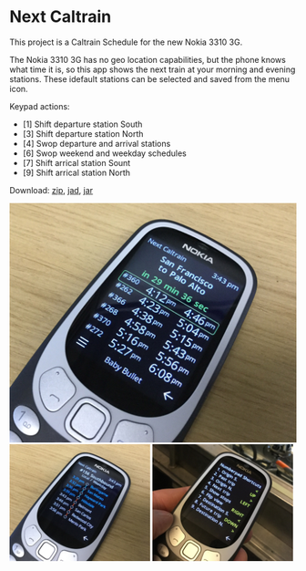 # Next Caltrain

This project is a Caltrain Schedule for the new Nokia 3310 3G.

The Nokia 3310 3G has no geo location capabilities, but the phone knows what time it is, so this app shows the next train at your morning and evening stations. These idefault stations can be selected and saved from the menu icon.

Keypad actions:
* [1] Shift departure station South
* [3] Shift departure station North
* [4] Swop departure and arrival stations
* [6] Swop weekend and weekday schedules
* [7] Shift arrical station Sount
* [9] Shift arrical station North

Download: [zip](https://github.com/woodie/Caltrain-Schedule-MIDlet/raw/master/dist/NextCaltrain.zip),
[jad](https://raw.githubusercontent.com/woodie/Caltrain-Schedule-MIDlet/master/dist/NextCaltrain.jad),
[jar](https://raw.githubusercontent.com/woodie/Caltrain-Schedule-MIDlet/master/dist/NextCaltrain.jar)

![alt text](https://raw.githubusercontent.com/woodie/Caltrain-Schedule-MIDlet/master/docs/stops.jpg)
<img width="49%" src="https://raw.githubusercontent.com/woodie/Caltrain-Schedule-MIDlet/master/docs/train.jpg" valign="top">
<img width="49%" src="https://raw.githubusercontent.com/woodie/Caltrain-Schedule-MIDlet/master/docs/hints.jpg" valign="top">
